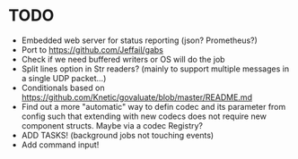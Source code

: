 # TODO

-   Embedded web server for status reporting (json? Prometheus?)
-   Port to https://github.com/Jeffail/gabs
-   Check if we need buffered writers or OS will do the job
-   Split lines option in Str readers? (mainly to support multiple messages in a
    single UDP packet...)
-   Conditionals based on https://github.com/Knetic/govaluate/blob/master/README.md
-   Find out a more "automatic" way to defin codec and its parameter from config
    such that extending with new codecs does not require new component structs.
    Maybe via a codec Registry?
-   ADD TASKS! (background jobs not touching events)
-   Add command input!
